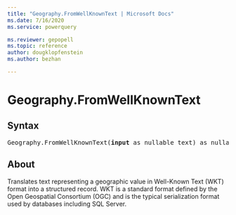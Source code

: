 ```yaml
---
title: "Geography.FromWellKnownText | Microsoft Docs"
ms.date: 7/16/2020
ms.service: powerquery

ms.reviewer: gepopell
ms.topic: reference
author: dougklopfenstein
ms.author: bezhan

---
```

# Geography.FromWellKnownText
## Syntax

<pre>
Geography.FromWellKnownText(<b>input</b> as nullable text) as nullable record
</pre>

## About
Translates text representing a geographic value in Well-Known Text (WKT) format into a structured record. WKT is a standard format defined by the Open Geospatial Consortium (OGC) and is the typical serialization format used by databases including SQL Server.

